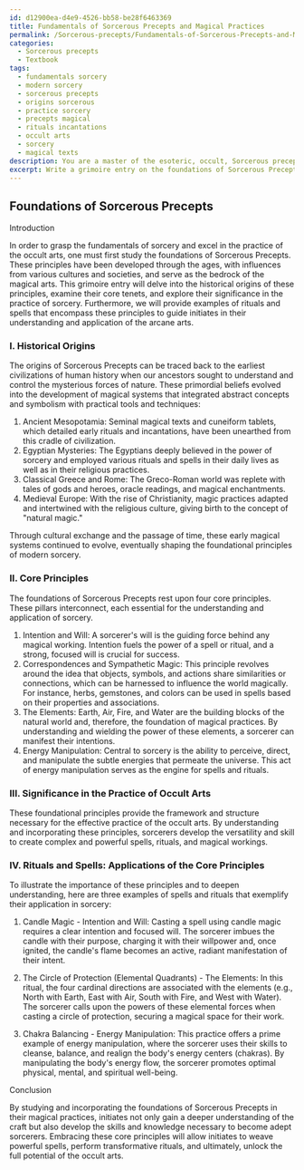 ```yaml
---
id: d12900ea-d4e9-4526-bb58-be28f6463369
title: Fundamentals of Sorcerous Precepts and Magical Practices
permalink: /Sorcerous-precepts/Fundamentals-of-Sorcerous-Precepts-and-Magical-Practices/
categories:
  - Sorcerous precepts
  - Textbook
tags:
  - fundamentals sorcery
  - modern sorcery
  - sorcerous precepts
  - origins sorcerous
  - practice sorcery
  - precepts magical
  - rituals incantations
  - occult arts
  - sorcery
  - magical texts
description: You are a master of the esoteric, occult, Sorcerous precepts and education, you have written many textbooks on the subject in ways that provide students with rich and deep understanding of the subject. You are being asked to write textbook-like sections on a topic and you do it with full context, explainability, and reliability in accuracy to the true facts of the topic at hand, in a textbook style that a student would easily be able to learn from, in a rich, engaging, and contextual way. Always include relevant context (such as formulas and history), related concepts, and in a way that someone can gain deep insights from.
excerpt: Write a grimoire entry on the foundations of Sorcerous Precepts, outlining their historical origins, core principles, and the significance of each in the practice of the occult arts. Additionally, provide brief explanations of rituals or spells that exemplify these principles in order for initiates to gain a deeper understanding of their application in sorcery.
---
```


## Foundations of Sorcerous Precepts

Introduction

In order to grasp the fundamentals of sorcery and excel in the practice of the occult arts, one must first study the foundations of Sorcerous Precepts. These principles have been developed through the ages, with influences from various cultures and societies, and serve as the bedrock of the magical arts. This grimoire entry will delve into the historical origins of these principles, examine their core tenets, and explore their significance in the practice of sorcery. Furthermore, we will provide examples of rituals and spells that encompass these principles to guide initiates in their understanding and application of the arcane arts.

### I. Historical Origins

The origins of Sorcerous Precepts can be traced back to the earliest civilizations of human history when our ancestors sought to understand and control the mysterious forces of nature. These primordial beliefs evolved into the development of magical systems that integrated abstract concepts and symbolism with practical tools and techniques:

1. Ancient Mesopotamia: Seminal magical texts and cuneiform tablets, which detailed early rituals and incantations, have been unearthed from this cradle of civilization.
2. Egyptian Mysteries: The Egyptians deeply believed in the power of sorcery and employed various rituals and spells in their daily lives as well as in their religious practices.
3. Classical Greece and Rome: The Greco-Roman world was replete with tales of gods and heroes, oracle readings, and magical enchantments.
4. Medieval Europe: With the rise of Christianity, magic practices adapted and intertwined with the religious culture, giving birth to the concept of "natural magic."

Through cultural exchange and the passage of time, these early magical systems continued to evolve, eventually shaping the foundational principles of modern sorcery.

### II. Core Principles

The foundations of Sorcerous Precepts rest upon four core principles. These pillars interconnect, each essential for the understanding and application of sorcery.

1. Intention and Will: A sorcerer's will is the guiding force behind any magical working. Intention fuels the power of a spell or ritual, and a strong, focused will is crucial for success.
2. Correspondences and Sympathetic Magic: This principle revolves around the idea that objects, symbols, and actions share similarities or connections, which can be harnessed to influence the world magically. For instance, herbs, gemstones, and colors can be used in spells based on their properties and associations.
3. The Elements: Earth, Air, Fire, and Water are the building blocks of the natural world and, therefore, the foundation of magical practices. By understanding and wielding the power of these elements, a sorcerer can manifest their intentions.
4. Energy Manipulation: Central to sorcery is the ability to perceive, direct, and manipulate the subtle energies that permeate the universe. This act of energy manipulation serves as the engine for spells and rituals.

### III. Significance in the Practice of Occult Arts

These foundational principles provide the framework and structure necessary for the effective practice of the occult arts. By understanding and incorporating these principles, sorcerers develop the versatility and skill to create complex and powerful spells, rituals, and magical workings.

### IV. Rituals and Spells: Applications of the Core Principles

To illustrate the importance of these principles and to deepen understanding, here are three examples of spells and rituals that exemplify their application in sorcery:

1. Candle Magic - Intention and Will: Casting a spell using candle magic requires a clear intention and focused will. The sorcerer imbues the candle with their purpose, charging it with their willpower and, once ignited, the candle's flame becomes an active, radiant manifestation of their intent.

2. The Circle of Protection (Elemental Quadrants) - The Elements: In this ritual, the four cardinal directions are associated with the elements (e.g., North with Earth, East with Air, South with Fire, and West with Water). The sorcerer calls upon the powers of these elemental forces when casting a circle of protection, securing a magical space for their work.

3. Chakra Balancing - Energy Manipulation: This practice offers a prime example of energy manipulation, where the sorcerer uses their skills to cleanse, balance, and realign the body's energy centers (chakras). By manipulating the body's energy flow, the sorcerer promotes optimal physical, mental, and spiritual well-being.

Conclusion

By studying and incorporating the foundations of Sorcerous Precepts in their magical practices, initiates not only gain a deeper understanding of the craft but also develop the skills and knowledge necessary to become adept sorcerers. Embracing these core principles will allow initiates to weave powerful spells, perform transformative rituals, and ultimately, unlock the full potential of the occult arts.
